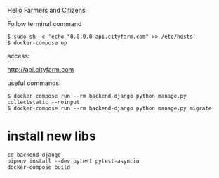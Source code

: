 Hello Farmers and Citizens

Follow terminal command

```
$ sudo sh -c 'echo "0.0.0.0 api.cityfarm.com" >> /etc/hosts'
$ docker-compose up
```

access: 

http://api.cityfarm.com

useful commands:

```shell
$ docker-compose run --rm backend-django python manage.py collectstatic --noinput
$ docker-compose run --rm backend-django python manage.py migrate
```

# install new libs 
```shell
cd backend-django
pipenv install --dev pytest pytest-asyncio
docker-compose build
```
